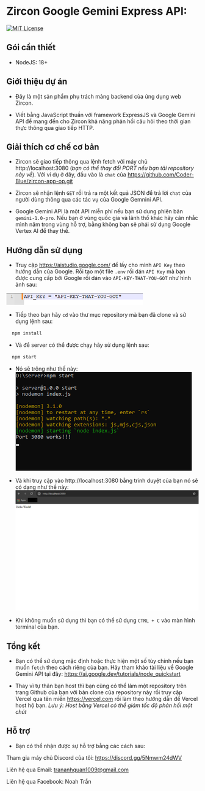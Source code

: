# Zircon Google Gemini Express API:
[![MIT License](https://img.shields.io/badge/License-MIT-green.svg)](https://github.com/Coder-Blue/server-gemini-zircon/blob/main/LICENSE)

## Gói cần thiết
- NodeJS: 18+

## Giới thiệu dự án
- Đây là một sản phẩm phụ trách mảng backend của ứng dụng web Zircon.

- Viết bằng JavaScript thuần với framework ExpressJS và Google Gemini API để mang đến cho Zircon khả năng phản hồi câu hỏi theo thời gian thực thông qua giao tiếp HTTP.

## Giải thích cơ chế cơ bản
-  Zircon sẽ giao tiếp thông qua lệnh fetch với máy chủ http://localhost:3080 (*bạn có thể thay đổi PORT nếu bạn tải repository này về*). Với ví dụ ở đây, đầu vào là `chat` của https://github.com/Coder-Blue/zircon-app-op.git 

- Zircon sẽ nhận lệnh `GET` rồi trả ra một kết quả JSON để trả lời `chat` của người dùng thông qua các tác vụ của Google Gemnini API.

- Google Gemini API là một API miễn phí nếu bạn sử dung phiên bản `gemini-1.0-pro`. Nếu bạn ở vùng quốc gia và lãnh thổ khác hãy cân nhắc mình năm trong vùng hỗ trợ, bằng không bạn sẽ phải sử dụng Google Vertex AI để thay thế.

## Hướng dẫn sử dụng
- Truy cập https://aistudio.google.com/ để lấy cho mình `API Key` theo hướng dẫn của Google. Rồi tạo một file `.env` rồi dán `API Key` mà bạn được cung cấp bởi Google rồi dán vào `API-KEY-THAT-YOU-GOT` như hình ảnh sau:

![APIScreenshot](https://github.com/Coder-Blue/server-gemini-zircon/blob/main/screenshots/SC1.png?raw=true)

- Tiếp theo bạn hãy `cd` vào thư mục repository mà bạn đã clone và sử dụng lệnh sau:
```bash
  npm install
```
- Và để server có thể được chạy hãy sử dụng lệnh sau:
```bash
  npm start
```
- Nó sẽ trông như thế này:
![NPMSTART](https://github.com/Coder-Blue/server-gemini-zircon/blob/main/screenshots/SC3.png?raw=true)

- Và khi truy cập vào http://localhost:3080 bằng trình duyệt của bạn nó sẽ có dạng như thế này:
![BROWSER](https://github.com/Coder-Blue/server-gemini-zircon/blob/main/screenshots/SC2.png?raw=true)

- Khi không muốn sử dụng thì bạn có thể sử dụng `CTRL + C` vào màn hình terminal của bạn.

## Tổng kết
- Bạn có thể sử dụng mặc định hoặc thực hiện một số tùy chỉnh nếu bạn muốn `fetch` theo cách riêng của bạn. Hãy tham khảo tài liệu về Google Gemini API tại đây: https://ai.google.dev/tutorials/node_quickstart

- Thay vì tự thân bạn host thì bạn cũng có thể làm một repository trên trang Github của bạn với bản clone của repository này rồi truy cập Vercel qua tên miền https://vercel.com rồi làm theo hướng dẫn để Vercel host hộ bạn. 
*Lưu ý: Host bằng Vercel có thể giám tốc độ phản hồi một chút*

## Hỗ trợ
- Bạn có thể nhận được sự hỗ trợ bằng các cách sau:

Tham gia máy chủ Discord của tôi: https://discord.gg/5Nmwm24dWV

Liên hệ qua Email: trananhquan1009@gmail.com

Liên hệ qua Facebook: Noah Trần